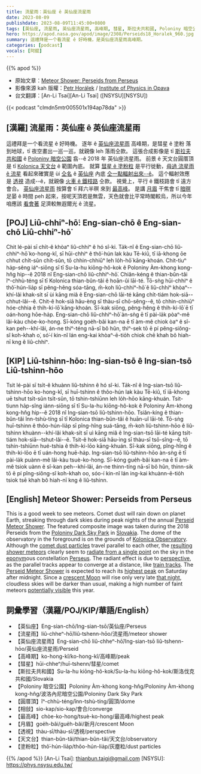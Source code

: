 ```yaml
---
title: 流星雨：英仙座 ê 英仙座流星雨
date: 2023-08-09
publishdate: 2023-08-09T11:45:00+0800
tags: [英仙座, 流星雨, 英仙座流星雨, 高峰期, 彗星, 斯拉夫共和國, Poloniny 暗空公園, 天文台, 圓厝頂, 會合, 最高峰, 月眉, 透視, 塗粉粒]
hero: https://apod.nasa.gov/apod/image/2308/Perseids18_Horalek_960.jpg
summary: 這禮拜是一个看流星 ê 好時機，是英仙座流星雨高峰期。
categories: [podcast]
vocals: [阿錕]
---
```


{{% apod %}}

- 原始文章：[Meteor Shower: Perseids from Perseus](https://apod.nasa.gov/apod/ap230809.html)
- 影像來源 kah 版權：[Petr Horálek](https://www.petrhoralek.com/#about-1) / [Institute of Physics in Opava](https://www.slu.cz/phys/en/)
- 台文翻譯：[An-Li Tsai][An-Li Tsai] ([NSYSU][NSYSU])

{{< podcast "clmdn5mtr005501x194ap78da" >}}

## [漢羅] 流星雨：英仙座 ê 英仙座流星雨
這禮拜是一个看流星 ê 好時機。
逐年 ê [英仙座流星雨][Perseid Meteor Shower] 高峰期，是彗星 ê 塗粉 落到地球，tī 夜空畫出一巡一巡，就親像 leh 落雨仝款。
這張合成影像是 tī [斯拉夫共和國][Slovakia] ê [Poloniny 暗空公園][Poloniny Dark Sky Park] 翕--ê 2018 年 英仙座流星雨。
前景 ê 天文台圓厝頂是 tī [Kolonica 天文台][Kolonica Observatory] ê 範圍內底。
就算 [彗星 ê 塗粉粒][comet dust particles] 是平行徙動，[毋過 流星雨 ê 流星][resulting shower meteors] 看起來確實是 ùi [仝名][eponym] ê [英仙座][Perseus] 內底 [仝一點輻射出來--ê][radiate from a single point]。
這个輻射效應是 [透視][perspective] 造成--ê，就親像 [火車 ê 鐵枝路][train tracks] 仝款。
視覺上，平行 ê 鐵枝路會 tī 遠方會合。
[英仙座流星雨][Perseid Meteor Shower] 按算會 tī 拜六半暝 來到 [最高峰][highest peak]。
是講 [月眉][crescent Moon] 干焦會 tī [暗暝][that night] 足晏 ê 時間 peh 起來，按呢天頂若是無雲，天色就會比平常時閣較烏，所以今年咱應該 [看會著][potentially visible] 足濟較無遐爾光 ê 流星。

## [POJ] Liû-chhiⁿ-hō͘: Eng-sian-chō ê Eng-sian-chō Liû-chhiⁿ-hō͘
Chit lé-pài sī chi̍t-ê khòaⁿ liû-chhiⁿ ê hó sî-ki.
Ta̍k-nî ê Eng-sian-chō liû-chhiⁿ-hō͘ ko-hong-kî, sī hūi-chhiⁿ ê thô͘-hún lak kàu Tē-kiû, tī iā-khong ōe chhut chi̍t-sûn chi̍t-sûn, tō chhin-chhiūⁿ leh lo̍h-hō͘ kāng-khoán.
Chit-tiuⁿ ha̍p-sêng iáⁿ-siōng sī tī Su-la-hu kiōng-hô-kok ê Poloniny Àm-khong kong-hn̂g hip--ê 2018 nî Eng-sian-chō liû-chhiⁿ-hō͘.
Chiân-kéng ê thian-bûn-tâi îⁿ-chhù-téng sī tī Kolonica thian-bûn-tâi ê hoān-ûi lāi-té.
Tō-sǹg hūi-chhiⁿ ê thô͘-hún-lia̍p sī pêng-hêng sóa-tāng, m̄-koh liû-chhiⁿ-hō͘ ê liû-chhiⁿ khòaⁿ--khí-lâi khak-si̍t sī ùi kāng miâ ê Eng-sian-chō lāi-té kāng chi̍t-tiám hok-siā--chhut-lâi--ê.
Chit-ê hok-siā hāu-èng sī thàu-sī chō-sêng--ê, tō chhin-chhiūⁿ hóe-chhia ê thih-ki-lō͘ kāng-khoán.
Sī-kak siōng, pêng-hêng ê thih-ki-lō͘ ē tī oán-hong hōe-ha̍p.
Eng-sian-chō liû-chhiⁿ-hō͘ àn-sǹg ē tī pài-la̍k pòaⁿ-mê lâi-kàu chòe-ko-hong.
Sī-kóng goe̍h-bâi kan-na ē tī àm-mê chiok òaⁿ ê sî-kan peh--khí-lâi, án-ne thiⁿ-téng nā-sī bô hûn, thiⁿ-sek tō ē pí pêng-siông-sî koh-khah o͘, só͘-í kin-nî lán eng-kai khòaⁿ-ē-tio̍h chiok chē khah bô hiah-nī kng ê liû-chhiⁿ.

## [KIP] Liû-tshinn-hōo: Ing-sian-tsō ê Ing-sian-tsō Liû-tshinn-hōo
Tsit lé-pài sī tsi̍t-ê khuànn liû-tshinn ê hó sî-ki.
Ta̍k-nî ê Ing-sian-tsō liû-tshinn-hōo ko-hong-kî, sī huī-tshinn ê thôo-hún lak kàu Tē-kiû, tī iā-khong uē tshut tsi̍t-sûn tsi̍t-sûn, tō tshin-tshiūnn leh lo̍h-hōo kāng-khuán.
Tsit-tiunn ha̍p-sîng iánn-siōng sī tī Su-la-hu kiōng-hô-kok ê Poloniny Àm-khong kong-hn̂g hip--ê 2018 nî Ing-sian-tsō liû-tshinn-hōo.
Tsiân-kíng ê thian-bûn-tâi înn-tshù-tíng sī tī Kolonica thian-bûn-tâi ê huān-uî lāi-té.
Tō-sǹg huī-tshinn ê thôo-hún-lia̍p sī pîng-hîng suá-tāng, m̄-koh liû-tshinn-hōo ê liû-tshinn khuànn--khí-lâi khak-si̍t sī uì kāng miâ ê Ing-sian-tsō lāi-té kāng tsi̍t-tiám hok-siā--tshut-lâi--ê.
Tsit-ê hok-siā hāu-ìng sī thàu-sī tsō-sîng--ê, tō tshin-tshiūnn hué-tshia ê thih-ki-lōo kāng-khuán.
Sī-kak siōng, pîng-hîng ê thih-ki-lōo ē tī uán-hong huē-ha̍p.
Ing-sian-tsō liû-tshinn-hōo àn-sǹg ē tī pài-la̍k puànn-mê lâi-kàu tsuè-ko-hong.
Sī-kóng gue̍h-bâi kan-na ē tī àm-mê tsiok uànn ê sî-kan peh--khí-lâi, án-ne thinn-tíng nā-sī bô hûn, thinn-sik tō ē pí pîng-siông-sî koh-khah oo, sóo-í kin-nî lán ing-kai khuànn-ē-tio̍h tsiok tsē khah bô hiah-nī kng ê liû-tshinn.

## [English] Meteor Shower: Perseids from Perseus
This is a good week to see meteors.
Comet dust will rain down on planet Earth, streaking through dark skies during peak nights of the annual [Perseid Meteor Shower][Perseid Meteor Shower].
The featured composite image was taken during the 2018 Perseids from the [Poloniny Dark Sky Park][Poloniny Dark Sky Park] in [Slovakia][Slovakia].
The dome of the observatory in the foreground is on the grounds of [Kolonica Observatory][Kolonica Observatory].
Although the [comet dust particles][comet dust particles] travel parallel to each other, the [resulting shower meteors][resulting shower meteors] clearly seem to [radiate from a single point][radiate from a single point] on the sky in the [eponym][eponym]ous constellation [Perseus][Perseus].
The radiant effect is due to [perspective][perspective], as the parallel tracks appear to converge at a distance, like [train tracks][train tracks].
The [Perseid Meteor Shower][Perseid Meteor Shower] is expected to reach its [highest peak][highest peak] on Saturday after midnight.
Since a [crescent Moon][crescent Moon] will rise only very late [that night][that night], cloudless skies will be darker than usual, making a high number of faint meteors [potentially visible][potentially visible] this year.

## 詞彙學習（漢羅/POJ/KIP/華語/English）
- 【英仙座】Eng-sian-chō/Ing-sian-tsō/英仙座/Perseus
- 【流星雨】liû-chheⁿ-hō͘/liû-tshenn-hōo/流星雨/meteor shower
- 【英仙座流星雨】Eng-sian-chō liû-chheⁿ-hō͘/Ing-sian-tsō liû-tshenn-hōo/英仙座流星雨/Perseid
- 【高峰期】ko-hong-kî/ko-hong-kî/高峰期/peak
- 【彗星】hūi-chheⁿ/huī-tshenn/彗星/comet
- 【斯拉夫共和國】Su-la-hu kiōng-hô-kok/Su-la-hu kiōng-hô-kok/斯洛伐克共和國/Slovakia
- 【Poloniny 暗空公園】Poloniny Àm-khong kong-hn̂g/Poloniny Àm-khong kong-hn̂g/波洛內尼暗空公園/Poloniny Dark Sky Park
- 【圓厝頂】îⁿ-chhù-téng/înn-tshù-tíng/圓頂/dome
- 【相敆】sio-kap/sio-kap/會合/converge
- 【最高峰】chòe-ko-hong/tsuè-ko-hong/最高峰/highest peak
- 【月眉】goe̍h-bâi/gue̍h-bâi/新月/crescent Moon
- 【透視】thàu-sī/thàu-sī/透視/perspective
- 【天文台】thian-bûn-tâi/thian-bûn-tâi/天文台/observatory
- 【塗粉粒】thô͘-hún-lia̍p/thôo-hún-lia̍p/灰塵粒/dust particles

{{% /apod %}}
[An-Li Tsai]: thianbun.taigi@gmail.com
[NSYSU]: https://phys.nsysu.edu.tw/

[copyright]: https://apod.nasa.gov/apod/fap/lib/about_apod.html#srapply
[License]: https://creativecommons.org/licenses/by/2.0/

[Perseid Meteor Shower]:https://apod.nasa.gov/apod/ap180808.html
[Poloniny Dark Sky Park]:https://en.wikipedia.org/wiki/Poloniny_Dark-Sky_Park
[Slovakia]:https://en.wikipedia.org/wiki/Slovakia
[Kolonica Observatory]:https://www.youtube.com/watch?v=3HpMVwLGwOI
[comet dust particles]:https://www.universetoday.com/88094/the-perseids-why-is-there-a-meteor-shower/
[resulting shower meteors]:https://solarsystem.nasa.gov/asteroids-comets-and-meteors/meteors-and-meteorites/perseids/in-depth/
[radiate from a single point]:https://en.wikipedia.org/wiki/Radiant_(meteor_shower)
[eponym]:https://en.wikipedia.org/wiki/Eponym
[Perseus]:https://en.wikipedia.org/wiki/Perseus_(constellation)
[perspective]:https://i.pinimg.com/236x/64/fa/a3/64faa39143ee4aeff8cce3b7e452f4df--forced-perspective.jpg
[train tracks]:http://en.es-static.us/upl/2010/12/railroad-tracks-converge-shutterstock-e1367591337388.jpg
[Perseid Meteor Shower]:https://www.jpl.nasa.gov/video/details.php?id=1584
[highest peak]:https://www.omlet.us/images/originals/cat_on_high_perch.jpg
[crescent Moon]:https://apod.nasa.gov/apod/ap230527.html
[that night]:https://www.amsmeteors.org/2023/08/viewing-the-perseid-meteor-shower-in-2023/
[potentially visible]:https://solarsystem.nasa.gov/skywatching/whats-up/
